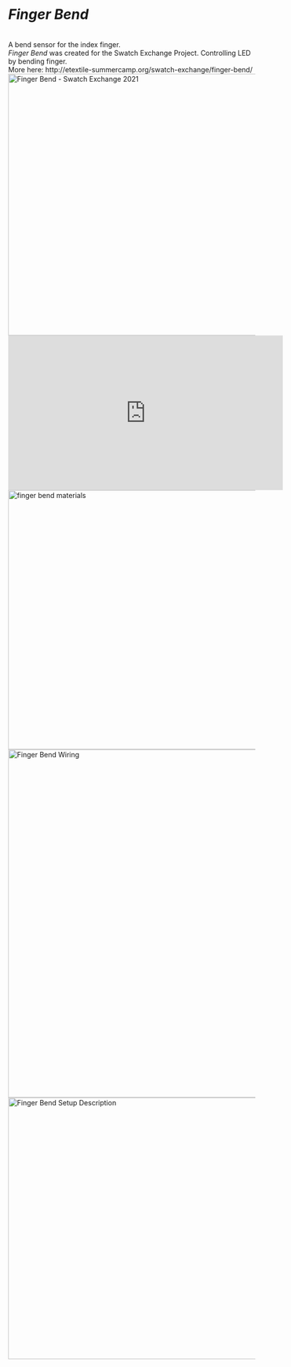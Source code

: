 <h1><i>Finger Bend</i></h1>
<br>
A bend sensor for the index finger.
<br>
<i>Finger Bend</i> was created for the Swatch Exchange Project. 
Controlling LED by bending finger. 
<br>
More here: http://etextile-summercamp.org/swatch-exchange/finger-bend/ 

<br>

<img src="https://live.staticflickr.com/65535/51012993181_3c31128306_c.jpg" width="800" height="533" alt="Finger Bend - Swatch Exchange 2021">
<br>
<iframe width="560" height="315" src="https://www.youtube.com/embed/y7PLuZBeTgk" frameborder="0" allow="accelerometer; autoplay; clipboard-write; encrypted-media; gyroscope; picture-in-picture" allowfullscreen></iframe>
<br>
<img src="https://live.staticflickr.com/65535/51015299827_bb6329da85_c.jpg" width="800" height="528" alt="finger bend materials">
<br>
<img src="https://live.staticflickr.com/65535/51016546058_29b8f18090_c.jpg" width="800" height="709" alt="Finger Bend Wiring">
<br>
<img src="https://live.staticflickr.com/65535/51015456141_8c3c185535_c.jpg" width="800" height="533" alt="Finger Bend Setup Description">
<br>
